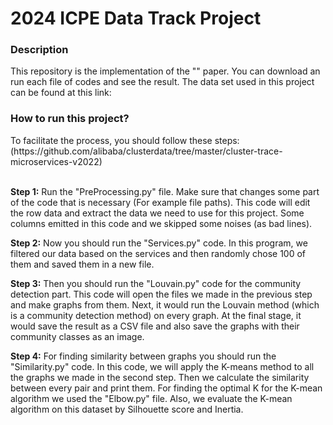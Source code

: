 # 2024 ICPE Data Track Project
<h3>Description</h3>
<div>This repository is the implementation of the "" paper. You can download an run each file of codes and see the result. The data set used in this project can be found at this link: 

    
<h3>How to run this project?</h3>
To facilitate the process, you should follow these steps:
<br></ber>(https://github.com/alibaba/clusterdata/tree/master/cluster-trace-microservices-v2022)

<br><b>Step 1:</b> Run the "PreProcessing.py" file. Make sure that changes some part of the code that is necessary (For example file paths). This code will edit the row data and extract the data we need to use for this project. Some columns emitted in this code and we skipped some noises (as bad lines).


<b>Step 2:</b> Now you should run the "Services.py" code. In this program, we filtered our data based on the services and then randomly chose 100 of them and saved them in a new file.

<b>Step 3:</b> Then you should run the "Louvain.py" code for the community detection part. This code will open the files we made in the previous step and make graphs from them. Next, it would run the Louvain method (which is a community detection method) on every graph. At the final stage, it would save the result as a CSV file and also save the graphs with their community classes as an image.

<b>Step 4:</b> For finding similarity between graphs you should run the "Similarity.py" code. In this code, we will apply the K-means method to all the graphs we made in the second step. Then we calculate the similarity between every pair and print them. For finding the optimal K for the K-mean algorithm we used the "Elbow.py" file. Also, we evaluate the K-mean algorithm on this dataset by Silhouette score and Inertia.
